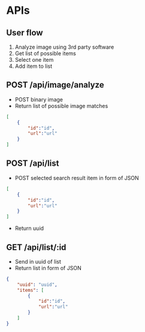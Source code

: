 # APIs

## User flow

1. Analyze image using 3rd party software
2. Get list of possible items
3. Select one item
4. Add item to list

## POST /api/image/analyze

- POST binary image
- Return list of possible image matches

```JSON
[
    {
        "id":"id",
        "url":"url"
    }
]
```

## POST /api/list

- POST selected search result item in form of JSON

```JSON
[
    {
        "id":"id",
        "url":"url"
    }
]
```

- Return uuid

## GET /api/list/:id

- Send in uuid of list
- Return list in form of JSON

```JSON
{
    "uuid": "uuid",
    "items": [
        {
            "id":"id",
            "url":"url"
        }
    ]
}
```
